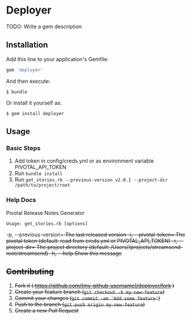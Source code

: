 # Deployer

TODO: Write a gem description

## Installation

Add this line to your application's Gemfile:

```ruby
gem 'deployer'
```

And then execute:

    $ bundle

Or install it yourself as:

    $ gem install deployer

## Usage

### Basic Steps
1. Add token in config/creds.yml or as environment variable PIVOTAL_API_TOKEN
2. Run `bundle install`
3. Run `get_stories.rb --previous-version v2.0.1 --project-dir /path/to/project/root`

### Help Docs
Pivotal Release Notes Generator

    Usage: get_stories.rb [options]
  -p, --previous-version=<s>    The last released version
  -i, --pivotal-token=<s>       The pivotal token (default: read from creds.yml or PIVOTAL_API_TOKEN)
  -r, --project-dir=<s>         The project directory (default: /Users/<yourpath>/projects/streamsend-root/streamsend)
  -h, --help                    Show this message

## Contributing

1. Fork it ( https://github.com/[my-github-username]/deployer/fork )
2. Create your feature branch (`git checkout -b my-new-feature`)
3. Commit your changes (`git commit -am 'Add some feature'`)
4. Push to the branch (`git push origin my-new-feature`)
5. Create a new Pull Request
